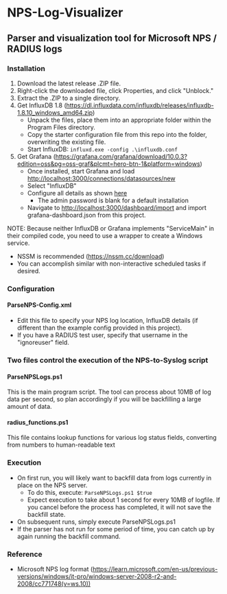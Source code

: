 # NPS-Log-Visualizer
## Parser and visualization tool for Microsoft NPS / RADIUS logs  
### Installation
1. Download the latest release .ZIP file.
2. Right-click the downloaded file, click Properties, and click "Unblock."
3. Extract the .ZIP to a single directory.
4. Get InfluxDB 1.8 (https://dl.influxdata.com/influxdb/releases/influxdb-1.8.10_windows_amd64.zip)  
    - Unpack the files, place them into an appropriate folder within the Program Files directory.  
    - Copy the starter configuration file from this repo into the folder, overwriting the existing file.  
    - Start InfluxDB: ```influxd.exe -config .\influxdb.conf```  
5. Get Grafana (https://grafana.com/grafana/download/10.0.3?edition=oss&pg=oss-graf&plcmt=hero-btn-1&platform=windows)
    - Once installed, start Grafana and load [http://localhost:3000/connections/datasources/new](http://localhost:3000/connections/datasources/new)
    - Select "InfluxDB"  
    - Configure all details as shown [here](https://github.com/Xorlent/NPS-Log-Visualizer/blob/main/InfluxDataSource.jpg)
        - The admin password is blank for a default installation
    - Navigate to [http://localhost:3000/dashboard/import](http://localhost:3000/dashboard/import) and import grafana-dashboard.json from this project.  

NOTE: Because neither InfluxDB or Grafana implements "ServiceMain" in their compiled code, you need to use a wrapper to create a Windows service.  
  - NSSM is recommended (https://nssm.cc/download)
  - You can accomplish similar with non-interactive scheduled tasks if desired.  
### Configuration
#### ParseNPS-Config.xml
- Edit this file to specify your NPS log location, InfluxDB details (if different than the example config provided in this project).  
- If you have a RADIUS test user, specify that username in the "ignoreuser" field.  
### Two files control the execution of the NPS-to-Syslog script
#### ParseNPSLogs.ps1
This is the main program script.  The tool can process about 10MB of log data per second, so plan accordingly if you will be backfilling a large amount of data.  
#### radius_functions.ps1
This file contains lookup functions for various log status fields, converting from numbers to human-readable text  
### Execution
- On first run, you will likely want to backfill data from logs currently in place on the NPS server.
  - To do this, execute: ```ParseNPSLogs.ps1 $true```
  - Expect execution to take about 1 second for every 10MB of logfile.  If you cancel before the process has completed, it will not save the backfill state.
- On subsequent runs, simply execute ParseNPSLogs.ps1  
- If the parser has not run for some period of time, you can catch up by again running the backfill command.  
### Reference
- Microsoft NPS log format (https://learn.microsoft.com/en-us/previous-versions/windows/it-pro/windows-server-2008-r2-and-2008/cc771748(v=ws.10))
